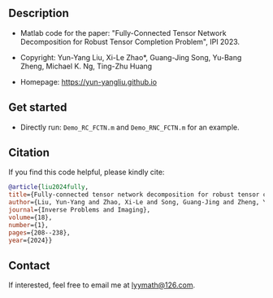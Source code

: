 ## Description
- Matlab code for the paper: \"Fully-Connected Tensor Network Decomposition for Robust Tensor Completion Problem\", IPI 2023.

- Copyright: Yun-Yang Liu, Xi-Le Zhao\*, Guang-Jing Song, Yu-Bang Zheng, Michael K. Ng, Ting-Zhu Huang

- Homepage: https://yun-yangliu.github.io

## Get started
- Directly run: ``Demo_RC_FCTN.m`` and ``Demo_RNC_FCTN.m`` for an example.

## Citation
If you find this code helpful, please kindly cite:
```bibtex
@article{liu2024fully,
title={Fully-connected tensor network decomposition for robust tensor completion problem},
author={Liu, Yun-Yang and Zhao, Xi-Le and Song, Guang-Jing and Zheng, Yu-Bang and Ng, Michael K and Huang, Ting-Zhu},
journal={Inverse Problems and Imaging},
volume={18},
number={1},
pages={208--238},
year={2024}}
```

## Contact
If interested, feel free to email me at <lyymath@126.com>.
